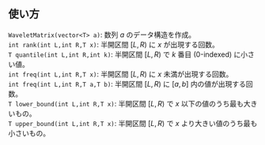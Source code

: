 ## 使い方

`WaveletMatrix(vector<T> a)`: 数列 $a$ のデータ構造を作成。  
`int rank(int L,int R,T x)`: 半開区間 $[L,R)$ に $x$ が出現する回数。  
`T quantile(int L,int R,int k)`: 半開区間 $[L,R)$ で $k$ 番目 (0-indexed) に小さい値。  
`int freq(int L,int R,T x)`: 半開区間 $[L,R)$ に $x$ 未満が出現する回数。  
`int freq(int L,int R,T a,T b)`: 半開区間 $[L,R)$ に $[a,b]$ 内の値が出現する回数。  
`T lower_bound(int L,int R,T x)`: 半開区間 $[L,R)$ で $x$ 以下の値のうち最も大きいもの。  
`T upper_bound(int L,int R,T x)`: 半開区間 $[L,R)$ で $x$ より大きい値のうち最も小さいもの。